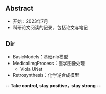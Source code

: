 ## Abstract

* 开始：2023年7月
* 科研论文阅读的记录，包括论文与笔记

## Dir

* BasicModels：基础nlp模型
* MedicalImgProcess：医学图像处理
  * Viola UNet
* Retrosynthesis：化学逆合成模型



**-- Take control, stay positive，stay strong --**
